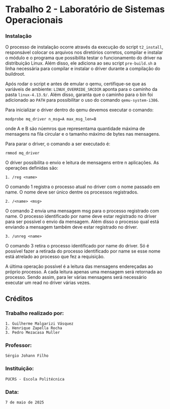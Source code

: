 # Trabalho 2 - Laboratório de Sistemas Operacionais

### Instalação

O processo de instalação ocorre através da execução do script `t2_install`, responsável 
colocar os arquivos nos diretórios corretos, compilar e instalar o módulo e o programa
que possibilita testar o funcionamento do driver na distribuição Linux. Além disso,
ele adiciona ao seu script `pre-build.sh` a linha necessária para compilar e instalar o
driver durante a compilação do buildroot.

Após rodar o script e antes de emular o qemu, certifique-se que as variáveis de ambiente:
`LINUX_OVERRIDE_SRCDIR` aponta para o caminho da pasta `linux-4.13.9/`. Além disso, garanta
que o caminho para o bin foi adicionado ao `PATH` para possibilitar o uso do comando
`qemu-system-i386`.

Para inicializar o driver dentro do qemu devemos  executar o comando:

    modprobe mq_driver n_msg=A max_msg_len=B

onde A e B são núemros que representama quantidade máxima de mensagens na fila circular
e o tamanho máximo de bytes nas mensagens.

Para parar o driver, o comando a ser executado é:

    rmmod mq_driver

O driver possibilita o envio e leitura de mensagens entre n aplicações. As operações 
definidas são:

    1. /reg <name>

O comando 1 registra o processo atual no driver com o nome passado em name. O nome deve
ser único dentre os processos registrados.

    2. /<name> <msg>

O comando 2 envia uma mensagem msg para o processo registrado com name. O processo
identificado por name deve estar registrado no driver para ser possível o envio da 
mensagem. Além disso o processo qual está enviando a mensagem também deve estar 
registrado no driver.

    3. /unreg <name>

O comando 3 retira o processo identificado por name do driver. Só é possível fazer
a retirada do processo identificado por name se esse nome está atrelado ao processo
que fez a requisição.

A última operação possível é a leitura das mensagens endereçadas ao próprio processo.
A cada leitura apenas uma mensagem será retornada ao processo. Sendo assim, para ler
várias mensagens será necessário executar um read no driver várias vezes.

## Créditos

### Trabalho realizado por:

    1. Guilherme Malgarizi Vásquez
    2. Henrique Zapella Rocha
    3. Pedro Mezacasa Muller

### Professor: 
    Sérgio Johann Filho

### Instituição:
    PUCRS - Escola Politécnica

### Data:
    7 de maio de 2025